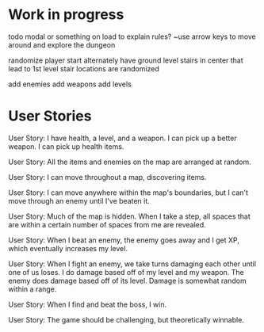# Work in progress

todo
modal or something on load to explain rules?
~use arrow keys to move around and explore the dungeon

randomize player start
alternately have ground level stairs in center that lead to 1st level
stair locations are randomized

add enemies
add weapons
add levels

# User Stories
User Story: I have health, a level, and a weapon. I can pick up a better weapon. I can pick up health items.

User Story: All the items and enemies on the map are arranged at random.

User Story: I can move throughout a map, discovering items.

User Story: I can move anywhere within the map's boundaries, but I can't move through an enemy until I've beaten it.

User Story: Much of the map is hidden. When I take a step, all spaces that are within a certain number of spaces from me are revealed.

User Story: When I beat an enemy, the enemy goes away and I get XP, which eventually increases my level.

User Story: When I fight an enemy, we take turns damaging each other until one of us loses. I do damage based off of my level and my weapon. The enemy does damage based off of its level. Damage is somewhat random within a range.

User Story: When I find and beat the boss, I win.

User Story: The game should be challenging, but theoretically winnable.
